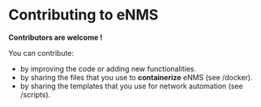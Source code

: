 # Contributing to eNMS

**Contributors are welcome !**

You can contribute:
- by improving the code or adding new functionalities.
- by sharing the files that you use to **containerize** eNMS (see /docker).
- by sharing the templates that you use for network automation (see /scripts).